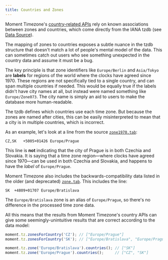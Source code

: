 ```yaml
---
title: Countries and Zones
---
```


Moment Timezone's [country-related APIs](/timezone/docs/#/using-timezones/getting-country-zones/) rely on known associations between zones and countries, which come directly from the IANA tzdb (see [Data Source](#/data-calculations/data-source/)).

The mapping of zones to countries exposes a subtle nuance in the tzdb structure that doesn't match a lot of people's mental model of the data.
This can sometimes catch out users who see something unexpected in the country data and assume it must be a bug.

The key principle is that zone identifiers like `Europe/Berlin` and `Asia/Tokyo` are **labels** for regions of the world where the clocks have agreed since 1970.
These regions are not specifically tied to a single country, and can span multiple countries if needed.
This would be equally true if the labels didn't have city names at all, but instead were named something like `Europe/Zone073`.
The city name is simply an aid to users to make the database more human-readable.

The tzdb defines which countries use each time zone.
But because the zones are named after cities, this can be easily misinterpreted to mean that a city is in multiple countries, which is incorrect.

As an example, let's look at a line from the source [`zone1970.tab`](https://data.iana.org/time-zones/data/zone1970.tab):

```
CZ,SK	+5005+01426	Europe/Prague
```

This line is **not** indicating that the city of Prague is in both Czechia and Slovakia.
It is saying that a time zone region—where clocks have agreed since 1970—can be used in both Czechia and Slovakia, and happens to have the _label_ of `Europe/Prague`.

Moment Timezone also includes the backwards-compatibility data listed in the older (and deprecated) [`zone.tab`](https://data.iana.org/time-zones/data/zone.tab).
This includes the line:

```
SK	+4809+01707	Europe/Bratislava
```

The `Europe/Bratislava` zone is an alias of `Europe/Prague`, so there's no difference in the processed time zone data.

All this means that the results from Moment Timezone's country APIs can give some seemingly-unintuitive results that are correct according to the data model:

```js
moment.tz.zonesForCountry('CZ'); // ["Europe/Prague"]
moment.tz.zonesForCountry('SK'); // ["Europe/Bratislava", "Europe/Prague"]

moment.tz.zone('Europe/Bratislava').countries(); // ["SK"]
moment.tz.zone('Europe/Prague').countries();     // ["CZ", "SK"]
```
